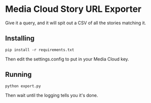 Media Cloud Story URL Exporter
==============================

Give it a query, and it will spit out a CSV of all the stories matching it.

Installing
----------

`pip install -r requirements.txt`

Then edit the settings.config to put in your Media Cloud key.

Running
-------

`python export.py`

Then wait until the logging tells you it's done.
